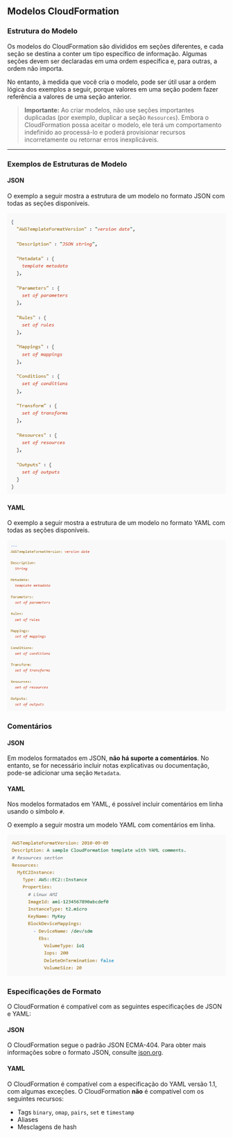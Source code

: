 ## Modelos CloudFormation

### Estrutura do Modelo

Os modelos do CloudFormation são divididos em seções diferentes, e cada seção se destina a conter um tipo específico de informação. Algumas seções devem ser declaradas em uma ordem específica e, para outras, a ordem não importa.

No entanto, à medida que você cria o modelo, pode ser útil usar a ordem lógica dos exemplos a seguir, porque valores em uma seção podem fazer referência a valores de uma seção anterior.

> **Importante:** Ao criar modelos, não use seções importantes duplicadas (por exemplo, duplicar a seção `Resources`). Embora o CloudFormation possa aceitar o modelo, ele terá um comportamento indefinido ao processá-lo e poderá provisionar recursos incorretamente ou retornar erros inexplicáveis.

-----

### Exemplos de Estruturas de Modelo

#### JSON

O exemplo a seguir mostra a estrutura de um modelo no formato JSON com todas as seções disponíveis.


![Estrutura JSON](imagens/template_cloud.png)




#### YAML

O exemplo a seguir mostra a estrutura de um modelo no formato YAML com todas as seções disponíveis.


![Estrutura YAML](imagens/template_cloud_yaml.png)


### Comentários

#### JSON

Em modelos formatados em JSON, **não há suporte a comentários**. No entanto, se for necessário incluir notas explicativas ou documentação, pode-se adicionar uma seção `Metadata`.

#### YAML

Nos modelos formatados em YAML, é possível incluir comentários em linha usando o símbolo `#`.

O exemplo a seguir mostra um modelo YAML com comentários em linha.


![Exemplo Comentários YAML](imagens/comentario_cloud_yaml.png)


### Especificações de Formato

O CloudFormation é compatível com as seguintes especificações de JSON e YAML:

#### JSON

O CloudFormation segue o padrão JSON ECMA-404. Para obter mais informações sobre o formato JSON, consulte [json.org](http://www.json.org).

#### YAML

O CloudFormation é compatível com a especificação do YAML versão 1.1, com algumas exceções. O CloudFormation **não** é compatível com os seguintes recursos:

  * Tags `binary`, `omap`, `pairs`, `set` e `timestamp`
  * Aliases
  * Mesclagens de hash

